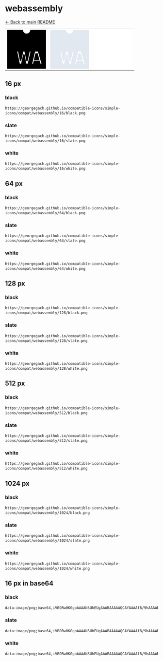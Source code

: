 # webassembly

[← Back to main README](../../README.md)

<table><tr>
  <td><img src="./128/black.png" width="128" alt="webassembly black icon" /></td>
  <td><img src="./128/slate.png" width="128" alt="webassembly slate icon" /></td>
  <td><img src="./128/white.png" width="128" alt="webassembly white icon" /></td>
</tr></table>

## 16 px

### black
```
https://georgegach.github.io/compatible-icons/simple-icons/compat/webassembly/16/black.png
```

### slate
```
https://georgegach.github.io/compatible-icons/simple-icons/compat/webassembly/16/slate.png
```

### white
```
https://georgegach.github.io/compatible-icons/simple-icons/compat/webassembly/16/white.png
```

## 64 px

### black
```
https://georgegach.github.io/compatible-icons/simple-icons/compat/webassembly/64/black.png
```

### slate
```
https://georgegach.github.io/compatible-icons/simple-icons/compat/webassembly/64/slate.png
```

### white
```
https://georgegach.github.io/compatible-icons/simple-icons/compat/webassembly/64/white.png
```

## 128 px

### black
```
https://georgegach.github.io/compatible-icons/simple-icons/compat/webassembly/128/black.png
```

### slate
```
https://georgegach.github.io/compatible-icons/simple-icons/compat/webassembly/128/slate.png
```

### white
```
https://georgegach.github.io/compatible-icons/simple-icons/compat/webassembly/128/white.png
```

## 512 px

### black
```
https://georgegach.github.io/compatible-icons/simple-icons/compat/webassembly/512/black.png
```

### slate
```
https://georgegach.github.io/compatible-icons/simple-icons/compat/webassembly/512/slate.png
```

### white
```
https://georgegach.github.io/compatible-icons/simple-icons/compat/webassembly/512/white.png
```

## 1024 px

### black
```
https://georgegach.github.io/compatible-icons/simple-icons/compat/webassembly/1024/black.png
```

### slate
```
https://georgegach.github.io/compatible-icons/simple-icons/compat/webassembly/1024/slate.png
```

### white
```
https://georgegach.github.io/compatible-icons/simple-icons/compat/webassembly/1024/white.png
```

## 16 px in base64

### black
```
data:image/png;base64,iVBORw0KGgoAAAANSUhEUgAAABAAAAAQCAYAAAAf8/9hAAAABmJLR0QA/wD/AP+gvaeTAAAA3ElEQVQ4je3TwUpCURAG4C/LlRUhGS18gfYtXbToCXojX6RFbyBthJZt3UkLISjKMMsQC1wYpos7YeS9N6GtPxyYM2f+n3/OmQOzjHVpgWZW3UYEaejjCgWc4iCtKE9gJRT+Q14LpAu84zniFwwwxaPktXp4+MvBtcUg9ULkJnIXqOP1u3jrF3kXJUxwhM0gHoajGs4wQiXLwT6KqIb9Ecr4kExjGfd5LezhPNwVcRu5Pu7QRgvjLIFtNIL8hQ528BYtnOA49lj+YRN0w/5QcmGfePpRM4iz3N+4Eub8U0aXLINQegAAAABJRU5ErkJggg==
```

### slate
```
data:image/png;base64,iVBORw0KGgoAAAANSUhEUgAAABAAAAAQCAYAAAAf8/9hAAAABmJLR0QA/wD/AP+gvaeTAAABE0lEQVQ4je3TP2uTYRiF8es8aabW8hpsqGI/gLtjB4eCk4vfyC/Sod+g2KHQ0dVNHAShNQ750wSSCA62ea4uCg5voCVr7/mc33DgzmA0l5YLnh3sP30H8GM4P09425pbBxjGxVwIRT1K6D8IuO+VTcqPQDuwNIwEQibAFFiJP5MIGSKDtYAI1U8hSv0IDIFpSb6q6uqE+AG4/tfZ+h8I2U3YFv8k5VW1dkIR3YdMks4h+B5YAHutG0ieCV2tL5Os1IXYA38F+5CeeLVuAwhNgWMoW0qX5LvQEMeGS6xfCvkM/m4HYKdSTsFuSI18C3mCZUb1kOSN8DpkBq2/4A0wgTyHLIO3hEYzAV/8Dc2ADtBs/Ex39sOHbsz2qNgAAAAASUVORK5CYII=
```

### white
```
data:image/png;base64,iVBORw0KGgoAAAANSUhEUgAAABAAAAAQCAYAAAAf8/9hAAAABmJLR0QA/wD/AP+gvaeTAAAA20lEQVQ4je3TMU6CURAE4E+QSjCEKBHjBewtLSw8gTfyIhTewNCQUNraGQsTE40WCkKBJhairgVrY/4fTWid6r3NzGR231tRjp5ERPTLSCsREYoxxAAVHKJdRFpk8CdUlhH/GxQbPOMxzyOM8YF7BB5w91uCsyT3UjDGZdZOcIynb/LqD/E61vCGXVRTuJWJ9nGEKTbLEmyghp2MP0ULL+a/sYXbRS000c10NVxnbYgbXOAcr2UGdZym+BNXaGCSLRxgL++FuzDLfjvmr/KeCUbYTs4k59Ncepm+ANsTc/jOv6WEAAAAAElFTkSuQmCC
```

